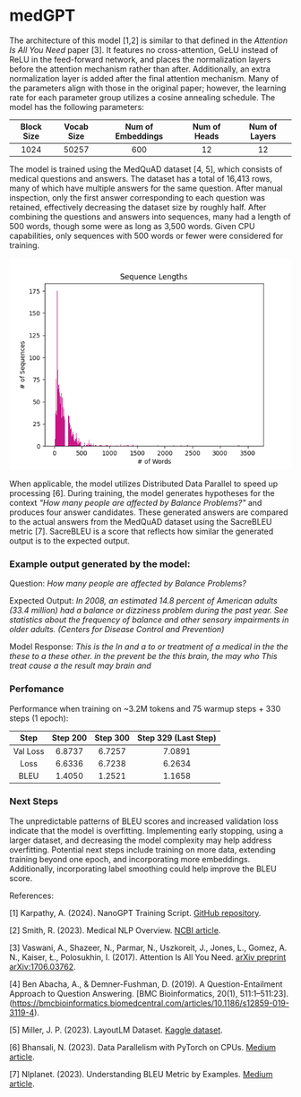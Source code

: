# medGPT
The architecture of this model [1,2] is similar to that defined in the *Attention Is All You Need* paper [3]. It features no cross-attention, GeLU instead of ReLU in the feed-forward network, and places the normalization layers before the attention mechanism rather than after. Additionally, an extra normalization layer is added after the final attention mechanism. Many of the parameters align with those in the original paper; however, the learning rate for each parameter group utilizes a cosine annealing schedule. The model has the following parameters:

| Block Size | Vocab Size | Num of Embeddings |  Num of Heads |  Num of Layers |
| :---:   | :---: | :---: | :---: | :---: |
| 1024 | 50257 | 600 | 12 | 12 |


The model is trained using the MedQuAD dataset [4, 5], which consists of medical questions and answers. The dataset has a total of 16,413 rows, many of which have multiple answers for the same question. After manual inspection, only the first answer corresponding to each question was retained, effectively decreasing the dataset size by roughly half. After combining the questions and answers into sequences, many had a length of 500 words, though some were as long as 3,500 words. Given CPU capabilities, only sequences with 500 words or fewer were considered for training.

![Distribution of sequence lengths](Figure_1.png)

When applicable, the model utilizes Distributed Data Parallel to speed up processing [6]. During training, the model generates hypotheses for the context *"How many people are affected by Balance Problems?"* and produces four answer candidates. These generated answers are compared to the actual answers from the MedQuAD dataset using the SacreBLEU metric [7]. SacreBLEU is a score that reflects how similar the generated output is to the expected output. 

### Example output generated by the model:

Question: *How many people are affected by Balance Problems?*

Expected Output: *In 2008, an estimated 14.8 percent of American adults (33.4 million) had a balance or dizziness problem during the past year. See statistics about the frequency of balance and other sensory impairments in older adults. (Centers for Disease Control and Prevention)*

Model Response: *This is the In and a to or treatment of a medical in the the these to a these other. in the prevent be the this brain, the may who This treat cause a the result may brain and*

### Perfomance 

Performance when training on ~3.2M tokens and 75 warmup steps + 330 steps (1 epoch):

| Step | Step 200  | Step 300 |  Step 329 (Last Step) |
| :---: | :---: | :---: | :---: |
| Val Loss | 6.8737 | 6.7257 | 7.0891 |
| Loss | 6.6336 | 6.7238 | 6.2634 |
| BLEU | 1.4050 | 1.2521 | 1.1658 |

### Next Steps

The unpredictable patterns of BLEU scores and increased validation loss indicate that the model is overfitting. Implementing early stopping, using a larger dataset, and decreasing the model complexity may help address overfitting. Potential next steps include training on more data, extending training beyond one epoch, and incorporating more embeddings. Additionally, incorporating label smoothing could help improve the BLEU score.


References:

[1] Karpathy, A. (2024). NanoGPT Training Script. [GitHub repository](https://github.com/karpathy/build-nanogpt/blob/master/train_gpt2.py).

[2] Smith, R. (2023). Medical NLP Overview. [NCBI article](https://www.ncbi.nlm.nih.gov/pmc/articles/PMC10654385/).

[3] Vaswani, A., Shazeer, N., Parmar, N., Uszkoreit, J., Jones, L., Gomez, A. N., Kaiser, Ł., Polosukhin, I. (2017). Attention Is All You Need. [arXiv preprint arXiv:1706.03762](https://arxiv.org/pdf/1706.03762).

[4] Ben Abacha, A., & Demner-Fushman, D. (2019). A Question-Entailment Approach to Question Answering. [BMC Bioinformatics, 20(1), 511:1–511:23].(https://bmcbioinformatics.biomedcentral.com/articles/10.1186/s12859-019-3119-4).

[5] Miller, J. P. (2023). LayoutLM Dataset. [Kaggle dataset](https://www.kaggle.com/datasets/jpmiller/layoutlm/data).

[6] Bhansali, N. (2023). Data Parallelism with PyTorch on CPUs. [Medium article](https://medium.com/@nishantbhansali80/data-parallel-with-pytorch-on-cpus-3e89312db6c0).

[7] Nlplanet. (2023). Understanding BLEU Metric by Examples. [Medium article](https://medium.com/nlplanet/two-minutes-nlp-learn-the-bleu-metric-by-examples-df015ca73a86).







